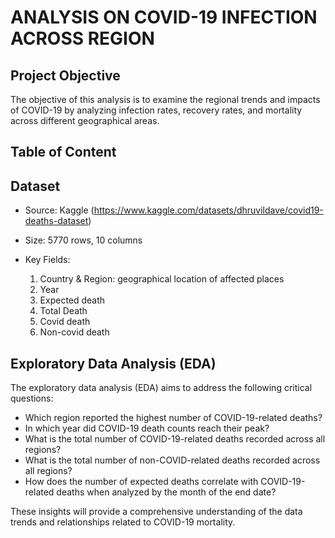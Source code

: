 # ANALYSIS ON COVID-19 INFECTION ACROSS REGION
## Project Objective
The objective of this analysis is to examine the regional trends and impacts of COVID-19 by  analyzing infection rates, recovery rates, and mortality across different geographical areas.
## Table of Content
## Dataset
- Source: Kaggle (https://www.kaggle.com/datasets/dhruvildave/covid19-deaths-dataset)
- Size: 5770 rows, 10 columns
- Key Fields:

  1. Country & Region: geographical location of affected places
  2. Year
  3. Expected death
  4. Total Death
  5. Covid death
  6. Non-covid death
## Exploratory Data Analysis (EDA)
The exploratory data analysis (EDA) aims to address the following critical questions:

- Which region reported the highest number of COVID-19-related deaths?
- In which year did COVID-19 death counts reach their peak?
- What is the total number of COVID-19-related deaths recorded across all regions?
- What is the total number of non-COVID-related deaths recorded across all regions?
- How does the number of expected deaths correlate with COVID-19-related deaths when analyzed by the month of the end date?

These insights will provide a comprehensive understanding of the data trends and relationships related to COVID-19 mortality.

